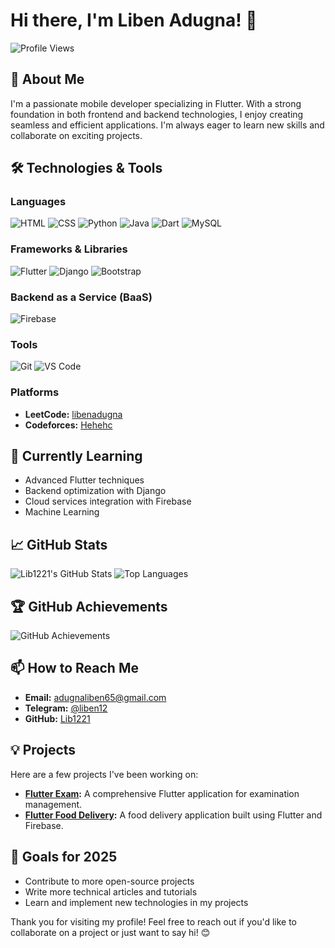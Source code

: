# Hi there, I'm Liben Adugna! 👋

![Profile Views](https://komarev.com/ghpvc/?username=Lib1221&style=flat-square&color=blue)

## 🚀 About Me

I'm a passionate mobile developer specializing in Flutter. With a strong foundation in both frontend and backend technologies, I enjoy creating seamless and efficient applications. I'm always eager to learn new skills and collaborate on exciting projects.

## 🛠️ Technologies & Tools

### Languages
![HTML](https://img.shields.io/badge/HTML-E34F26?style=for-the-badge&logo=html5&logoColor=white)
![CSS](https://img.shields.io/badge/CSS-1572B6?style=for-the-badge&logo=css3&logoColor=white)
![Python](https://img.shields.io/badge/Python-3776AB?style=for-the-badge&logo=python&logoColor=white)
![Java](https://img.shields.io/badge/Java-007396?style=for-the-badge&logo=java&logoColor=white)
![Dart](https://img.shields.io/badge/Dart-0175C2?style=for-the-badge&logo=dart&logoColor=white)
![MySQL](https://img.shields.io/badge/MySQL-4479A1?style=for-the-badge&logo=mysql&logoColor=white)

### Frameworks & Libraries
![Flutter](https://img.shields.io/badge/Flutter-02569B?style=for-the-badge&logo=flutter&logoColor=white)
![Django](https://img.shields.io/badge/Django-092E20?style=for-the-badge&logo=django&logoColor=white)
![Bootstrap](https://img.shields.io/badge/Bootstrap-563D7C?style=for-the-badge&logo=bootstrap&logoColor=white)

### Backend as a Service (BaaS)
![Firebase](https://img.shields.io/badge/Firebase-FFCA28?style=for-the-badge&logo=firebase&logoColor=black)

### Tools
![Git](https://img.shields.io/badge/Git-F05032?style=for-the-badge&logo=git&logoColor=white)
![VS Code](https://img.shields.io/badge/VS%20Code-007ACC?style=for-the-badge&logo=visual-studio-code&logoColor=white)

### Platforms
- **LeetCode:** [libenadugna](https://leetcode.com/libenadugna)
- **Codeforces:** [Hehehc](https://codeforces.com/profile/Hehehc)

## 🌱 Currently Learning

- Advanced Flutter techniques
- Backend optimization with Django
- Cloud services integration with Firebase
- Machine Learning

## 📈 GitHub Stats

![Lib1221's GitHub Stats](https://github-readme-stats.vercel.app/api?username=Lib1221&show_icons=true&theme=radical)
![Top Languages](https://github-readme-stats.vercel.app/api/top-langs/?username=Lib1221&layout=compact&theme=radical)

## 🏆 GitHub Achievements

![GitHub Achievements](https://github-profile-trophy.vercel.app/?username=Lib1221&theme=radical&column=7)


## 📫 How to Reach Me

- **Email:** [adugnaliben65@gmail.com](mailto:adugnaliben65@gmail.com)
- **Telegram:** [@liben12](https://t.me/liben12)
- **GitHub:** [Lib1221](https://github.com/Lib1221)

## 💡 Projects

Here are a few projects I've been working on:

- **[Flutter Exam](https://github.com/Lib1221/flutter-exam):** A comprehensive Flutter application for examination management.
- **[Flutter Food Delivery](https://github.com/Lib1221/flutter-food_delivery):** A food delivery application built using Flutter and Firebase.

## 🎯 Goals for 2025

- Contribute to more open-source projects
- Write more technical articles and tutorials
- Learn and implement new technologies in my projects

Thank you for visiting my profile! Feel free to reach out if you'd like to collaborate on a project or just want to say hi! 😊
